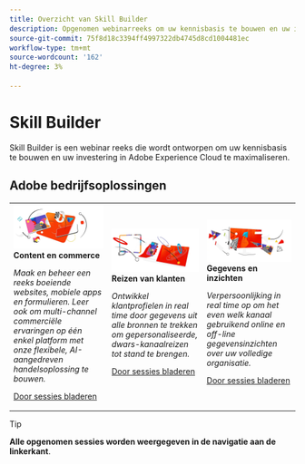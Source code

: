 ```yaml
---
title: Overzicht van Skill Builder
description: Opgenomen webinarreeks om uw kennisbasis te bouwen en uw investering in Adobe Experience Cloud te maximaliseren.
source-git-commit: 75f8d18c3394ff4997322db4745d8cd1004481ec
workflow-type: tm+mt
source-wordcount: '162'
ht-degree: 3%

---
```


# Skill Builder

Skill Builder is een webinar reeks die wordt ontworpen om uw kennisbasis te bouwen en uw investering in Adobe Experience Cloud te maximaliseren.

## Adobe bedrijfsoplossingen

<table>
<tr>
  <td>
    <img alt="Content en commerce" src="assets/commerce.png" />
    <div>
      <strong>Content en commerce</strong>
    </div>
    <p>
    <em>Maak en beheer een reeks boeiende websites, mobiele apps en formulieren. Leer ook om multi-channel commerciële ervaringen op één enkel platform met onze flexibele, AI-aangedreven handelsoplossing te bouwen.</em>
    <p>
    <a href="https://experienceleague.adobe.com/docs/events/skill-builder-recordings/content-and-commerce/overview.html" class="spectrum-Button spectrum-Button--outline spectrum-Button--primary spectrum-Button--sizeM">
      <span class="spectrum-Button-label has-no-wrap has-text-weight-bold">Door sessies bladeren</span>
    </a>
  </td>
  <td>
    <img alt="Reizen van klanten" src="assets/customer-journey.png" />
    <div>
      <strong>Reizen van klanten</strong>
    </div>
    <p>
    <em>Ontwikkel klantprofielen in real time door gegevens uit alle bronnen te trekken om gepersonaliseerde, dwars-kanaalreizen tot stand te brengen.</em>
    <p>
    <a href="https://experienceleague.adobe.com/docs/events/skill-builder-recordings/customer-journeys/overview.html?lang=en" class="spectrum-Button spectrum-Button--outline spectrum-Button--primary spectrum-Button--sizeM">
      <span class="spectrum-Button-label has-no-wrap has-text-weight-bold">Door sessies bladeren</span>
    </a>
  </td>
  <td>
    <img alt="Gegevens en inzichten" src="assets/data-insights.png" />
    <div>
      <strong>Gegevens en inzichten</strong>
    </div>
    <p>
    <em>Verpersoonlijking in real time op om het even welk kanaal gebruikend online en off-line gegevensinzichten over uw volledige organisatie.</em>
    <p>
    <a href="https://experienceleague.adobe.com/docs/events//data-and-insights/overview.html?lang=en" class="spectrum-Button spectrum-Button--outline spectrum-Button--primary spectrum-Button--sizeM">
      <span class="spectrum-Button-label has-no-wrap has-text-weight-bold">Door sessies bladeren</span>
    </a>
  </td>  
</tr>
</table>

>[!TIP]
>
>**Alle opgenomen sessies worden weergegeven in de navigatie aan de linkerkant**.
